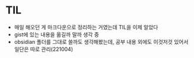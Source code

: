 # TIL
- 매일 해오던 게 마크다운으로 정리하는 거였는데 TIL을 이제 알았다
- gist에 있는 내용을 옮길까 말까 생각 중
- obsidian 폴더를 그대로 쓸까도 생각해봤는데, 공부 내용 외에도 이것저것 있어서 일단은 따로 관리(221004)